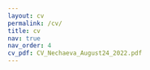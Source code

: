 ```yaml
---
layout: cv
permalink: /cv/
title: cv
nav: true
nav_order: 4
cv_pdf: CV_Nechaeva_August24_2022.pdf
---
```

